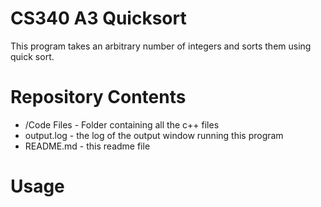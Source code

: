 # CS340 A3 Quicksort

This program takes an arbitrary number of integers and sorts them using quick sort.

# Repository Contents

- /Code Files - Folder containing all the c++ files
- output.log - the log of the output window running this program
- README.md - this readme file

# Usage
